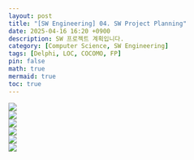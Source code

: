 ```yaml
---
layout: post
title: "[SW Engineering] 04. SW Project Planning"
date: 2025-04-16 16:20 +0900
description: SW 프로젝트 계획입니다.
category: [Computer Science, SW Engineering]
tags: [Delphi, LOC, COCOMO, FP]
pin: false
math: true
mermaid: true
toc: true
---  
```


![](/assets/img/contents/SW_Eng/SW_Project_Planning(1).jpg)  
![](/assets/img/contents/SW_Eng/SW_Project_Planning(2).jpg)  
![](/assets/img/contents/SW_Eng/SW_Project_Planning(3).jpg)  
![](/assets/img/contents/SW_Eng/SW_Project_Planning(4).jpg)  
![](/assets/img/contents/SW_Eng/SW_Project_Planning(5).jpg)  
![](/assets/img/contents/SW_Eng/SW_Project_Planning(6).jpg)  

